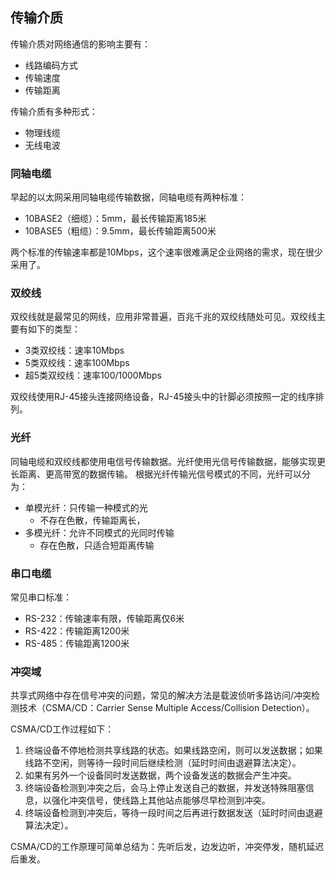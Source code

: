 ## 传输介质

传输介质对网络通信的影响主要有：

* 线路编码方式
* 传输速度
* 传输距离

传输介质有多种形式：

* 物理线缆
* 无线电波

### 同轴电缆 

早起的以太网采用同轴电缆传输数据，同轴电缆有两种标准：

* 10BASE2（细缆）：5mm，最长传输距离185米
* 10BASE5（粗缆）：9.5mm，最长传输距离500米

两个标准的传输速率都是10Mbps，这个速率很难满足企业网络的需求，现在很少采用了。

### 双绞线

双绞线就是最常见的网线，应用非常普遍，百兆千兆的双绞线随处可见。双绞线主要有如下的类型：

* 3类双绞线：速率10Mbps
* 5类双绞线：速率100Mbps
* 超5类双绞线：速率100/1000Mbps

双绞线使用RJ-45接头连接网络设备，RJ-45接头中的针脚必须按照一定的线序排列。

### 光纤


同轴电缆和双绞线都使用电信号传输数据。光纤使用光信号传输数据，能够实现更长距离、更高带宽的数据传输。
根据光纤传输光信号模式的不同，光纤可以分为：

* 单模光纤：只传输一种模式的光
  * 不存在色散，传输距离长，
* 多模光纤：允许不同模式的光同时传输
  * 存在色散，只适合短距离传输

### 串口电缆

常见串口标准：

* RS-232：传输速率有限，传输距离仅6米
* RS-422：传输距离1200米
* RS-485：传输距离1200米

### 冲突域

共享式网络中存在信号冲突的问题，常见的解决方法是载波侦听多路访问/冲突检测技术（CSMA/CD：Carrier Sense Multiple Access/Collision Detection）。

CSMA/CD工作过程如下：

1. 终端设备不停地检测共享线路的状态。如果线路空闲，则可以发送数据；如果线路不空闲，则等待一段时间后继续检测（延时时间由退避算法决定）。
2. 如果有另外一个设备同时发送数据，两个设备发送的数据会产生冲突。
3. 终端设备检测到冲突之后，会马上停止发送自己的数据，并发送特殊阻塞信息，以强化冲突信号，使线路上其他站点能够尽早检测到冲突。
4. 终端设备检测到冲突后，等待一段时间之后再进行数据发送（延时时间由退避算法决定）。

CSMA/CD的工作原理可简单总结为：先听后发，边发边听，冲突停发，随机延迟后重发。

